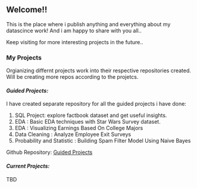 ## Welcome!!

This is the place where i publish anything and everything about my datascince work! 
And i am happy to share with you all..  

Keep visiting for more interesting projects in the future..


### My Projects

Orgianizing differnt projects work into their respective repositories created. Will be creating more repos according to the projetcs.

#### _Guided Projects:_

I have created separate repository for all the guided projects i have done:

1. SQL Project: explore factbook dataset and get useful insights.
2. EDA : Basic EDA techniques with Star Wars Survey dataset.
3. EDA : Visualizing Earnings Based On College Majors
4. Data Cleaning : Analyze Employee Exit Surveys
5. Probability and Statistic : Building Spam Filter Model Using Naive Bayes

Github Repository:
[Guided Projects](https://github.com/manijangde/GuidedProjects)

#### _Current Projects:_
TBD

